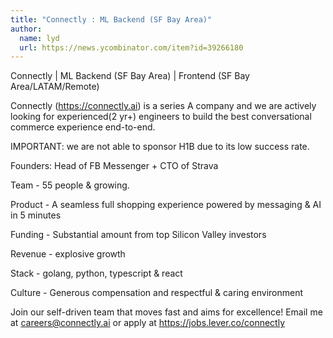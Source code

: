 ```yaml
---
title: "Connectly : ML Backend (SF Bay Area)"
author:
  name: lyd
  url: https://news.ycombinator.com/item?id=39266180
---
```

Connectly | ML Backend (SF Bay Area) | Frontend (SF Bay Area&#x2F;LATAM&#x2F;Remote)

Connectly (<a href="https:&#x2F;&#x2F;connectly.ai" rel="nofollow">https:&#x2F;&#x2F;connectly.ai</a>) is a series A company and we are actively looking for experienced(2 yr+) engineers to build the best conversational commerce experience end-to-end.

IMPORTANT: we are not able to sponsor H1B due to its low success rate.

Founders: Head of FB Messenger + CTO of Strava

Team - 55 people &amp; growing.

Product - A seamless full shopping experience powered by messaging &amp; AI in 5 minutes

Funding - Substantial amount from top Silicon Valley investors

Revenue - explosive growth

Stack - golang, python, typescript &amp; react

Culture - Generous compensation and respectful &amp; caring environment

Join our self-driven team that moves fast and aims for excellence! Email me at careers@connectly.ai or apply at <a href="https:&#x2F;&#x2F;jobs.lever.co&#x2F;connectly" rel="nofollow">https:&#x2F;&#x2F;jobs.lever.co&#x2F;connectly</a>
